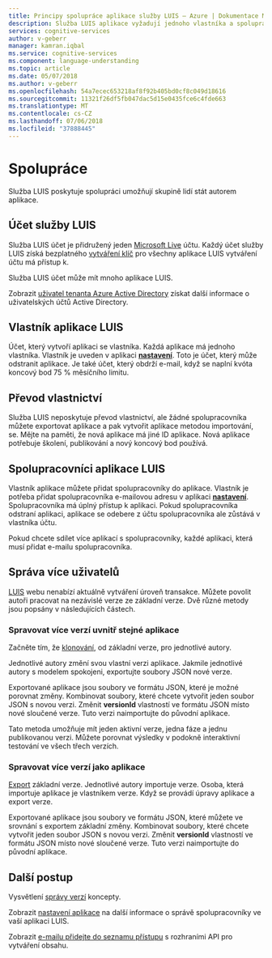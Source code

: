 ```yaml
---
title: Principy spolupráce aplikace služby LUIS – Azure | Dokumentace Microsoftu
description: Služba LUIS aplikace vyžadují jednoho vlastníka a spolupracovníky volitelné.
services: cognitive-services
author: v-geberr
manager: kamran.iqbal
ms.service: cognitive-services
ms.component: language-understanding
ms.topic: article
ms.date: 05/07/2018
ms.author: v-geberr
ms.openlocfilehash: 54a7ecec653218af8f92b405bd0cf8c049d18616
ms.sourcegitcommit: 11321f26df5fb047dac5d15e0435fce6c4fde663
ms.translationtype: MT
ms.contentlocale: cs-CZ
ms.lasthandoff: 07/06/2018
ms.locfileid: "37888445"
---
```

# <a name="collaborating"></a>Spolupráce

Služba LUIS poskytuje spolupráci umožňují skupině lidí stát autorem aplikace.

## <a name="luis-account"></a>Účet služby LUIS
Služba LUIS účet je přidružený jeden [Microsoft Live](https://login.live.com/) účtu. Každý účet služby LUIS získá bezplatného [vytváření klíč](luis-concept-keys.md#authoring-key) pro všechny aplikace LUIS vytváření účtu má přístup k. 

Služba LUIS účet může mít mnoho aplikace LUIS.

Zobrazit [uživatel tenanta Azure Active Directory](luis-how-to-account-settings.md#azure-active-directory-tenant-user) získat další informace o uživatelských účtů Active Directory. 

## <a name="luis-app-owner"></a>Vlastník aplikace LUIS
Účet, který vytvoří aplikaci se vlastníka. Každá aplikace má jednoho vlastníka. Vlastník je uveden v aplikaci  **[nastavení](luis-how-to-collaborate.md)**. Toto je účet, který může odstranit aplikace. Je také účet, který obdrží e-mail, když se naplní kvóta koncový bod 75 % měsíčního limitu. 

## <a name="transfer-ownership"></a>Převod vlastnictví
Služba LUIS neposkytuje převod vlastnictví, ale žádné spolupracovníka můžete exportovat aplikace a pak vytvořit aplikace metodou importování, se. Mějte na paměti, že nová aplikace má jiné ID aplikace. Nová aplikace potřebuje školení, publikování a nový koncový bod používá.

## <a name="luis-app-collaborators"></a>Spolupracovníci aplikace LUIS
Vlastník aplikace můžete přidat spolupracovníky do aplikace. Vlastník je potřeba přidat spolupracovníka e-mailovou adresu v aplikaci  **[nastavení](luis-how-to-collaborate.md)**. Spolupracovníka má úplný přístup k aplikaci. Pokud spolupracovníka odstraní aplikaci, aplikace se odebere z účtu spolupracovníka ale zůstává v vlastníka účtu. 

Pokud chcete sdílet více aplikací s spolupracovníky, každé aplikaci, která musí přidat e-mailu spolupracovníka. 

## <a name="managing-multiple-authors"></a>Správa více uživatelů
[LUIS](luis-reference-regions.md#luis-website) webu nenabízí aktuálně vytváření úroveň transakce. Můžete povolit autoři pracovat na nezávislé verze ze základní verze. Dvě různé metody jsou popsány v následujících částech.

### <a name="manage-multiple-versions-inside-the-same-app"></a>Spravovat více verzí uvnitř stejné aplikace
Začněte tím, že [klonování](luis-how-to-manage-versions.md#clone-a-version), od základní verze, pro jednotlivé autory. 

Jednotlivé autory změní svou vlastní verzi aplikace. Jakmile jednotlivé autory s modelem spokojeni, exportujte soubory JSON nové verze.  

Exportované aplikace jsou soubory ve formátu JSON, které je možné porovnat změny. Kombinovat soubory, které chcete vytvořit jeden soubor JSON s novou verzi. Změnit **versionId** vlastností ve formátu JSON místo nové sloučené verze. Tuto verzi naimportujte do původní aplikace. 

Tato metoda umožňuje mít jeden aktivní verze, jedna fáze a jednu publikovanou verzi. Můžete porovnat výsledky v podokně interaktivní testování ve všech třech verzích.

### <a name="manage-multiple-versions-as-apps"></a>Spravovat více verzí jako aplikace
[Export](luis-how-to-manage-versions.md#export-version) základní verze. Jednotlivé autory importuje verze. Osoba, která importuje aplikace je vlastníkem verze. Když se provádí úpravy aplikace a export verze. 

Exportované aplikace jsou soubory ve formátu JSON, které můžete ve srovnání s exportem základní změny. Kombinovat soubory, které chcete vytvořit jeden soubor JSON s novou verzi. Změnit **versionId** vlastností ve formátu JSON místo nové sloučené verze. Tuto verzi naimportujte do původní aplikace.

## <a name="next-steps"></a>Další postup

Vysvětlení [správy verzí](luis-concept-version.md) koncepty. 

Zobrazit [nastavení aplikace](luis-how-to-collaborate.md) na další informace o správě spolupracovníky ve vaší aplikaci LUIS.

Zobrazit [e-mailu přidejte do seznamu přístupu](https://westus.dev.cognitive.microsoft.com/docs/services/5890b47c39e2bb17b84a55ff/operations/58fcccdd5aca2f08a4104342) s rozhraními API pro vytváření obsahu.
